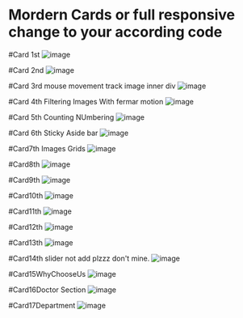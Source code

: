 # Mordern Cards or full responsive change to your according code

#Card 1st
![image](https://github.com/user-attachments/assets/a4545cef-b41e-49ba-800f-abdec0720c7f)

#Card 2nd 
![image](https://github.com/user-attachments/assets/58b8f16e-a980-40b4-97b7-7bbccec3fc6f)

#Card 3rd mouse movement track image inner div
![image](https://github.com/user-attachments/assets/c4879f5e-a4c4-40c2-8c11-936e26188a9a)

#Card 4th Filtering Images With fermar motion
![image](https://github.com/user-attachments/assets/ce468945-7758-4c13-9ae2-ca8ea592f043)

#Card 5th Counting NUmbering
![image](https://github.com/user-attachments/assets/1608e6f9-3972-46c7-b516-cc5c10803926)

#Card 6th Sticky Aside bar
![image](https://github.com/user-attachments/assets/21c89828-0e32-4d19-8601-2b726531cf51)

#Card7th Images Grids
![image](https://github.com/user-attachments/assets/94b4492b-3ad2-4757-a23a-549020487496)

#Card8th 
![image](https://github.com/user-attachments/assets/35df9b71-9ecb-4c70-b9ed-6a7a7531079d)

#Card9th
![image](https://github.com/user-attachments/assets/5267b9d1-48f0-4f2a-8d8a-b0f036b69982)

#Card10th
![image](https://github.com/user-attachments/assets/be631f79-2dd7-4ce0-ba6e-00c66c254ea4)

#Card11th
![image](https://github.com/user-attachments/assets/9120da71-5cea-4041-b412-e5952f467898)

#Card12th
![image](https://github.com/user-attachments/assets/957b77c7-a5e8-4482-806a-81385f14cb7c)

#Card13th
![image](https://github.com/user-attachments/assets/8088c8f6-3f49-40d9-aad1-403bbcf1e722)

#Card14th slider not add plzzz don't mine.
![image](https://github.com/user-attachments/assets/223120af-04a2-4eed-8693-4cb9ec7c949f)

#Card15WhyChooseUs
![image](https://github.com/user-attachments/assets/d17d8a23-4493-4ad9-84b5-2d9c794a4c32)

#Card16Doctor Section
![image](https://github.com/user-attachments/assets/89bc6bb4-ad42-40ea-b768-7eb3966e57ce)

#Card17Department 
![image](https://github.com/user-attachments/assets/a1b881bd-19b8-4f81-972f-bc5dc1a129d0)










